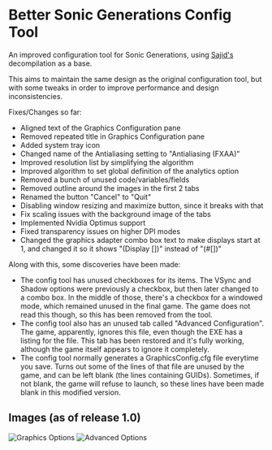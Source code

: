 # Better Sonic Generations Config Tool
An improved configuration tool for Sonic Generations, using [Sajid's](https://github.com/Sajidur78) decompilation as a base.

This aims to maintain the same design as the original configuration tool, but with some tweaks
in order to improve performance and design inconsistencies.

Fixes/Changes so far:
- Aligned text of the Graphics Configuration pane
- Removed repeated title in Graphics Configuration pane
- Added system tray icon
- Changed name of the Antialiasing setting to "Antialiasing (FXAA)"
- Improved resolution list by simplifying the algorithm
- Improved algorithm to set global definition of the analytics option
- Removed a bunch of unused code/variables/fields
- Removed outline around the images in the first 2 tabs
- Renamed the button "Cancel" to "Quit"
- Disabling window resizing and maximize button, since it breaks with that
- Fix scaling issues with the background image of the tabs
- Implemented Nvidia Optimus support
- Fixed transparency issues on higher DPI modes
- Changed the graphics adapter combo box text to make displays start at 1, and changed it so it shows "(Display [])" instead of "(#[])"

Along with this, some discoveries have been made:
- The config tool has unused checkboxes for its items. The VSync and Shadow options were previously a checkbox, but then later changed to a combo box. In the middle of those, there's a checkbox for a windowed mode, which remained unused in the final game. The game does not read this though, so this has been removed from the tool.
- The config tool also has an unused tab called "Advanced Configuration". The game, apparently, ignores this file, even though the EXE has a listing for the file. This tab has been restored and it's fully working, although the game itself appears to ignore it completely.
- The config tool normally generates a GraphicsConfig.cfg file everytime you save. Turns out some of the lines of that file are unused by the game, and can be left blank (the lines containing GUIDs). Sometimes, if not blank, the game will refuse to launch, so these lines have been made blank in this modified version.
## Images (as of release 1.0)
![Graphics Options](https://raw.githubusercontent.com/PTKickass/BetterGenerationsConfigTool/master/Images/Graphics.png)
![Advanced Options](https://raw.githubusercontent.com/PTKickass/BetterGenerationsConfigTool/master/Images/Advanced.png)
